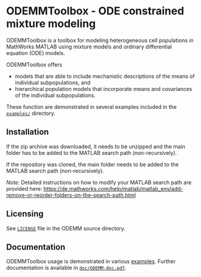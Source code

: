 # ODEMMToolbox - ODE constrained mixture modeling

ODEMMToolbox is a toolbox for modeling heterogeneous cell populations in MathWorks MATLAB using mixture models and ordinary differential equation (ODE) models. 

ODEMMToolbox offers 
* models that are able to include mechanistic descriptions of the means of individual subpopulations, and 
* hierarchical population models that incorporate means and covariances of the individual subpopulations. 

These function are demonstrated in several examples included in the [`examples/`](examples/) directory.

## Installation

If the zip archive was downloaded, it needs to be unzipped and the main folder has to be added to the MATLAB search path (non-recursively). 

If the repository was cloned, the main folder needs to be added to the MATLAB search path (non-recursively).

*Note:* Detailed instructions on how to modify your MATLAB search path are provided here: https://de.mathworks.com/help/matlab/matlab_env/add-remove-or-reorder-folders-on-the-search-path.html

## Licensing

See [ ```LICENSE```](LICENSE) file in the ODEMM source directory.

## Documentation

ODEMMToolbox usage is demonstrated in various [examples](examples/). Further documentation is available in [```doc/ODEMM-doc.pdf```](doc/ODEMM-doc.pdf).

